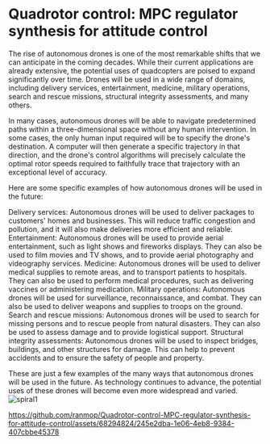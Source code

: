 # Quadrotor control: MPC regulator synthesis for attitude control
The rise of autonomous drones is one of the most remarkable shifts that we can anticipate in the coming decades. While their current applications are already extensive, the potential uses of quadcopters are poised to expand significantly over time. Drones will be used in a wide range of domains, including delivery services, entertainment, medicine, military operations, search and rescue missions, structural integrity assessments, and many others.

In many cases, autonomous drones will be able to navigate predetermined paths within a three-dimensional space without any human intervention. In some cases, the only human input required will be to specify the drone's destination. A computer will then generate a specific trajectory in that direction, and the drone's control algorithms will precisely calculate the optimal rotor speeds required to faithfully trace that trajectory with an exceptional level of accuracy.

Here are some specific examples of how autonomous drones will be used in the future:

Delivery services: Autonomous drones will be used to deliver packages to customers' homes and businesses. This will reduce traffic congestion and pollution, and it will also make deliveries more efficient and reliable.
Entertainment: Autonomous drones will be used to provide aerial entertainment, such as light shows and fireworks displays. They can also be used to film movies and TV shows, and to provide aerial photography and videography services.
Medicine: Autonomous drones will be used to deliver medical supplies to remote areas, and to transport patients to hospitals. They can also be used to perform medical procedures, such as delivering vaccines or administering medication.
Military operations: Autonomous drones will be used for surveillance, reconnaissance, and combat. They can also be used to deliver weapons and supplies to troops on the ground.
Search and rescue missions: Autonomous drones will be used to search for missing persons and to rescue people from natural disasters. They can also be used to assess damage and to provide logistical support.
Structural integrity assessments: Autonomous drones will be used to inspect bridges, buildings, and other structures for damage. This can help to prevent accidents and to ensure the safety of people and property.

These are just a few examples of the many ways that autonomous drones will be used in the future. As technology continues to advance, the potential uses of these drones will become even more widespread and varied.
 ![spiral1](https://github.com/ranmop/Quadrotor-control-MPC-regulator-synthesis-for-attitude-control/assets/68294824/33c867db-c852-4ffa-b370-c6f8b7b7c562)

https://github.com/ranmop/Quadrotor-control-MPC-regulator-synthesis-for-attitude-control/assets/68294824/245e2dba-1e06-4eb8-9384-407cbbe45378
